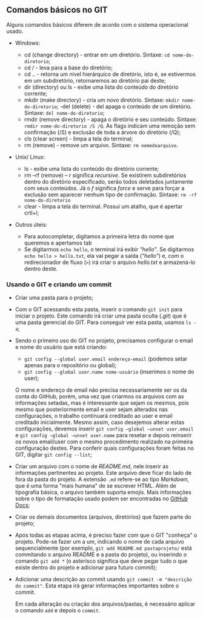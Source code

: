 ## Comandos básicos no GIT

Alguns comandos básicos diferem de acordo com o sistema operacional usado.

 - Windows:
    - cd (change directory) - entrar em um diretório. Sintaxe: ``cd nome-do-diretorio``;
    - cd / - leva para a base do diretório;
    - cd .. - retorna um nível hierárquico de diretório, isto é, se estivermos em um subdiretório, retornaremos ao diretório pai deste;
    - dir (directory) ou ls - exibe uma lista do conteúdo do diretório corrente;
    - mkdir (make directory) - cria um novo diretório. Sintaxe: ``mkdir nome-do-diretorio``;
    -del (delete) - del apaga o conteúdo de um diretório. Sintaxe: ``del nome-do-diretorio``;
    - rmdir (remove directory) - apaga o diretório e seu conteúdo. Sintaxe: ``rmdir nome-do-diretorio /S /Q``. As flags indicam uma remoção sem confirmação (/S) e exclusão de toda a árvore do diretório (/Q);
    - cls (clear screen) - limpa a tela do terminal;
    - rm (remove) - remove um arquivo. Sintaxe: ``rm nomedoarquivo``.
    
 - Unix/ Linux:
    - ls - exibe uma lista do conteúdo do diretório corrente;
    - rm –rf (remove) – _r_ significa _recursive_. Se existirem subdiretórios dentro do diretório especificado, serão todos deletados juntamente com seus conteúdos. Já o _f_ significa _force_ e serve para forçar a exclusão sem aparecer nenhum tipo de confirmação. Sintaxe: ``rm -rf nome-do-diretorio``
    - clear - limpa a tela do terminal. Possui um atalho, que é apertar crtl+l;

 - Outros úteis:

    - Para autocompletar, digitamos a primeira letra do nome que queremos e apertamos tab
    - Se digitarmos ``echo hello``, o terminal irá exibir _"hello"_. Se digitarmos ``echo hello > hello.txt``, ela vai pegar a saída (_"hello"_) e, com o redirecionador de fluxo (``>``) irá criar o arquivo _hello.txt_ e armazená-lo dentro deste.   


### Usando o GIT e criando um commit

 - Criar uma pasta para o projeto;
 - Com o GIT acessando esta pasta, inserir o comando ``git init`` para iniciar o projeto. Este comando irá criar uma pasta oculta (_.git_) que é uma pasta gerencial do GIT. Para conseguir ver esta pasta, usamos ``ls -a``; 
 - Sendo o primeiro uso do GIT no projeto, precisamos configurar o email e nome do usuário que está criando:
   - ``git config --global user.email endereço-email`` (podemos setar apenas para o repositório ou global);
   - ``git config --global user.name nome-usuário`` (inserimos o nome do user);
   
   O nome e endereço de email não precisa necessariamente ser os da conta do GitHub, porém, uma vez que criarmos os arquivos com as informações setadas, mas é interessante que sejam os mesmos, pois mesmo que posteriormente email e user sejam alterados nas configurações, o trabalho continuará creditado ao user e email creditado inicialmente.
   Mesmo assim, caso desejemos alterar estas configurações, devemos inserir ``git config –global –unset user.email`` e ``git config –global –unset user.name`` para resetar e depois reinserir os novos email/user com o mesmo procedimento realizado na primeira configuração destes. Para conferir quais configurações foram feitas no GIT, digitar ``git config --list``;

 - Criar um arquivo com o nome de _README.md_, nele inserir as informações pertinentes ao projeto. Este arquivo deve ficar do lado de fora da pasta do projeto. A extensão ``.md`` refere-se ao tipo _Markdown_, que é uma forma "mais humana" de se escrever HTML. Além de tipografia básica, o arquivo também suporta emojis. Mais informações sobre o tipo de formatação usado podem ser encontradas no [GitHub Docs](https://docs.github.com/pt/get-started/writing-on-github/getting-started-with-writing-and-formatting-on-github/basic-writing-and-formatting-syntax); 

  - Criar os demais documentos (arquivos, diretórios) que fazem parte do projeto;

 - Após todas as etapas acima, é preciso fazer com que o GIT "conheça" o projeto. Pode-se fazer um a um, indicando o nome de cada arquivo sequencialmente (por exemplo, ``git add README.md pastaprojeto/`` está commitando o arquivo README e a pasta do projeto), ou inserindo o comando ``git add *`` (o asterisco significa que deve pegar tudo o que existe dentro do projeto e adicionar para futuro commit);
 - Adicionar uma descrição ao commit usando ``git commit -m "descrição do commit"``. Esta etapa irá gerar informações importantes sobre o commit.
  
   Em cada alteração ou criação dos arquivos/pastas, é necessário aplicar o comando ``add`` e depois o ``commit``.


